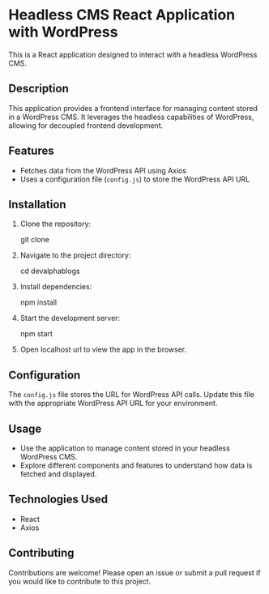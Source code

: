 # Headless CMS React Application with WordPress

This is a React application designed to interact with a headless WordPress CMS.

## Description

This application provides a frontend interface for managing content stored in a WordPress CMS. It leverages the headless capabilities of WordPress, allowing for decoupled frontend development.

## Features

- Fetches data from the WordPress API using Axios
- Uses a configuration file (`config.js`) to store the WordPress API URL

## Installation

1. Clone the repository:

   git clone <repository-url>

2. Navigate to the project directory:

   cd devalphablogs

3. Install dependencies:

   npm install

4. Start the development server:

   npm start


5. Open localhost url to view the app in the browser.

## Configuration

The `config.js` file stores the URL for WordPress API calls. Update this file with the appropriate WordPress API URL for your environment.

## Usage

- Use the application to manage content stored in your headless WordPress CMS.
- Explore different components and features to understand how data is fetched and displayed.

## Technologies Used

- React
- Axios

## Contributing

Contributions are welcome! Please open an issue or submit a pull request if you would like to contribute to this project.
